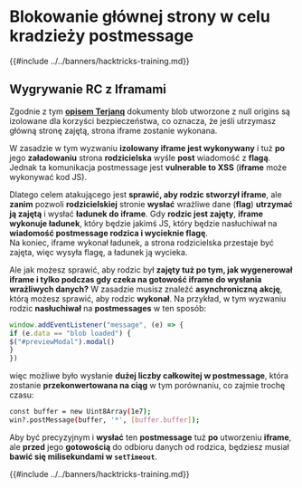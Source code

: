 # Blokowanie głównej strony w celu kradzieży postmessage

{{#include ../../banners/hacktricks-training.md}}

## Wygrywanie RC z Iframami

Zgodnie z tym [**opisem Terjanq**](https://gist.github.com/terjanq/7c1a71b83db5e02253c218765f96a710) dokumenty blob utworzone z null origins są izolowane dla korzyści bezpieczeństwa, co oznacza, że jeśli utrzymasz główną stronę zajętą, strona iframe zostanie wykonana.

W zasadzie w tym wyzwaniu **izolowany iframe jest wykonywany** i tuż **po** jego **załadowaniu** strona **rodzicielska** wyśle **post** wiadomość z **flagą**.\
Jednak ta komunikacja postmessage jest **vulnerable to XSS** (**iframe** może wykonywać kod JS).

Dlatego celem atakującego jest **sprawić, aby rodzic stworzył iframe**, ale **zanim** pozwoli **rodzicielskiej** stronie **wysłać** wrażliwe dane (**flag**) **utrzymać ją zajętą** i wysłać **ładunek do iframe**. Gdy **rodzic jest zajęty**, **iframe wykonuje ładunek**, który będzie jakimś JS, który będzie nasłuchiwał na **wiadomość postmessage rodzica i wycieknie flagę**.\
Na koniec, iframe wykonał ładunek, a strona rodzicielska przestaje być zajęta, więc wysyła flagę, a ładunek ją wycieka.

Ale jak możesz sprawić, aby rodzic był **zajęty tuż po tym, jak wygenerował iframe i tylko podczas gdy czeka na gotowość iframe do wysłania wrażliwych danych?** W zasadzie musisz znaleźć **asynchroniczną** **akcję**, którą możesz sprawić, aby rodzic **wykonał**. Na przykład, w tym wyzwaniu rodzic **nasłuchiwał** na **postmessages** w ten sposób:
```javascript
window.addEventListener("message", (e) => {
if (e.data == "blob loaded") {
$("#previewModal").modal()
}
})
```
więc możliwe było wysłanie **dużej liczby całkowitej w postmessage**, która zostanie **przekonwertowana na ciąg** w tym porównaniu, co zajmie trochę czasu:
```bash
const buffer = new Uint8Array(1e7);
win?.postMessage(buffer, '*', [buffer.buffer]);
```
Aby być precyzyjnym i **wysłać** ten **postmessage** tuż **po** utworzeniu **iframe**, ale **przed** jego **gotowością** do odbioru danych od rodzica, będziesz musiał **bawić się milisekundami w `setTimeout`**.

{{#include ../../banners/hacktricks-training.md}}
